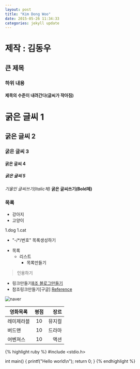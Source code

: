 ```yaml
---
layout: post
title: "Kim Dong Woo"
date: 2015-05-26 11:34:33
categories: jekyll update
---
```


# 제작 : 김동우
## 큰 제목
### 하위 내용
#### 제목의 수준이 내려간다(글씨가 작아짐)
# 굵은 글씨 1
## 굵은 글씨 2
### 굵은 글씨 3
#### 굵은 글씨 4
##### 굵은 글씨 5
*기울인 글씨쓰기(Italic체)*
**굵은 글씨쓰기(Bold체)**

### 목록

- 강아지
- 고양이

1.dog
1.cat

- "-/*/번호" 목록생성하기
* 목록
   * 리스트
      - 목록만들기
> 인용하기
* 링크만들기[8조 블로그만들기](https://kknn8.github.io)
* 참조링크만들기[구글] [Reference]

[reference]: https://www.google.com

![naver](http://www.naver.com)

|    영화목록    |    평점    |    장르    |
|----------------|:----------:|-----------:|
|   레미제라블   |    10      |   뮤지컬   |
|     버드맨     |    10      |   드라마   |
|    어벤져스    |    10      |   액션     |

{% highlight ruby %}
#include <stdio.h>

int main()
{
	printf("Hello world\n");
	return 0;
}
{% endhighlight %}

